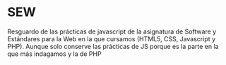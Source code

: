 # SEW
Resguardo de las prácticas de javascript de la asignatura de Software y Estándares para la Web en la que cursamos (HTML5, CSS, Javascript y PHP). Aunque solo conserve las prácticas de JS porque es la parte en la que más indagamos y la de PHP
